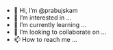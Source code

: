 - 👋 Hi, I’m @prabujskam
- 👀 I’m interested in ...
- 🌱 I’m currently learning ...
- 💞️ I’m looking to collaborate on ...
- 📫 How to reach me ...

<!---
prabujskam/prabujskam is a ✨ special ✨ repository because its `README.md` (this file) appears on your GitHub profile.
You can click the Preview link to take a look at your changes.
--->
